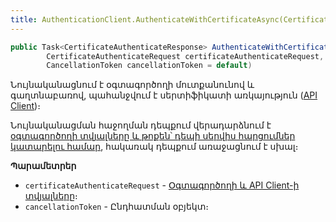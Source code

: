 ```yaml
---
title: AuthenticationClient.AuthenticateWithCertificateAsync(CertificateAuthenticateRequest, CancellationToken) մեթոդ
---
```


```c#
public Task<CertificateAuthenticateResponse> AuthenticateWithCertificateAsync(
        CertificateAuthenticateRequest certificateAuthenticateRequest, 
        CancellationToken cancellationToken = default)
```

Նույնականացնում է օգտագործողի մուտքանունով և գաղտնաբառով, պահանջվում է սերտիֆիկատի առկայություն ([API Client](../../api_client.md))։

Նույնականացման հաջողման դեպքում վերադարձնում է [օգտագործողի տվյալները և թոքեն՝ դեպի սերվիս հարցումներ կատարելու համար](../../types/CertificateAuthenticateResponse.md), հակառակ դեպքում առաջացնում է սխալ։

**Պարամետրեր**

* `certificateAuthenticateRequest` - [Օգտագործողի և API Client-ի տվյալները](../../types/CertificateAuthenticateRequest.md)։
* `cancellationToken` - Ընդհատման օբյեկտ։
